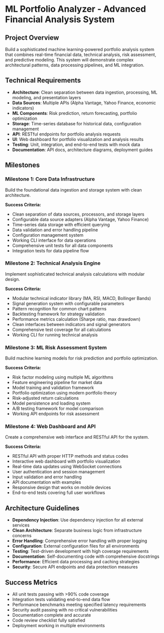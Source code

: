 # ML Portfolio Analyzer - Advanced Financial Analysis System

## Project Overview

Build a sophisticated machine learning-powered portfolio analysis system that combines real-time financial data, technical analysis, risk assessment, and predictive modeling. This system will demonstrate complex architectural patterns, data processing pipelines, and ML integration.

## Technical Requirements

- **Architecture**: Clean separation between data ingestion, processing, ML modeling, and presentation layers
- **Data Sources**: Multiple APIs (Alpha Vantage, Yahoo Finance, economic indicators)
- **ML Components**: Risk prediction, return forecasting, portfolio optimization
- **Storage**: Time-series database for historical data, configuration management
- **API**: RESTful endpoints for portfolio analysis requests
- **UI**: Web dashboard for portfolio visualization and analysis results
- **Testing**: Unit, integration, and end-to-end tests with mock data
- **Documentation**: API docs, architecture diagrams, deployment guides

## Milestones

### Milestone 1: Core Data Infrastructure
Build the foundational data ingestion and storage system with clean architecture.

**Success Criteria:**
- Clean separation of data sources, processors, and storage layers
- Configurable data source adapters (Alpha Vantage, Yahoo Finance)
- Time-series data storage with efficient querying
- Data validation and error handling pipeline
- Configuration management system
- Working CLI interface for data operations
- Comprehensive unit tests for all data components
- Integration tests for data pipeline flow

### Milestone 2: Technical Analysis Engine
Implement sophisticated technical analysis calculations with modular design.

**Success Criteria:**
- Modular technical indicator library (MA, RSI, MACD, Bollinger Bands)
- Signal generation system with configurable parameters
- Pattern recognition for common chart patterns
- Backtesting framework for strategy validation
- Performance metrics calculation (Sharpe ratio, max drawdown)
- Clean interfaces between indicators and signal generators
- Comprehensive test coverage for all calculations
- Working CLI for running technical analysis

### Milestone 3: ML Risk Assessment System
Build machine learning models for risk prediction and portfolio optimization.

**Success Criteria:**
- Risk factor modeling using multiple ML algorithms
- Feature engineering pipeline for market data
- Model training and validation framework
- Portfolio optimization using modern portfolio theory
- Risk-adjusted return calculations
- Model persistence and loading system
- A/B testing framework for model comparison
- Working API endpoints for risk assessment

### Milestone 4: Web Dashboard and API
Create a comprehensive web interface and RESTful API for the system.

**Success Criteria:**
- RESTful API with proper HTTP methods and status codes
- Interactive web dashboard with portfolio visualization
- Real-time data updates using WebSocket connections
- User authentication and session management
- Input validation and error handling
- API documentation with examples
- Responsive design that works on mobile devices
- End-to-end tests covering full user workflows

## Architecture Guidelines

- **Dependency Injection**: Use dependency injection for all external services
- **Clean Architecture**: Separate business logic from infrastructure concerns
- **Error Handling**: Comprehensive error handling with proper logging
- **Configuration**: External configuration files for all environments
- **Testing**: Test-driven development with high coverage requirements
- **Documentation**: Self-documenting code with comprehensive docstrings
- **Performance**: Efficient data processing and caching strategies
- **Security**: Secure API endpoints and data protection measures

## Success Metrics

- All unit tests passing with >90% code coverage
- Integration tests validating end-to-end data flow
- Performance benchmarks meeting specified latency requirements
- Security audit passing with no critical vulnerabilities
- Documentation complete and accurate
- Code review checklist fully satisfied
- Deployment working in multiple environments